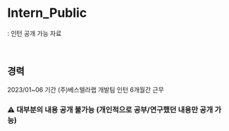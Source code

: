 # Intern_Public
: 인턴 공개 가능 자료

<br>

## 경력
2023/01~06 기간 (주)베스텔라랩 개발팀 인턴 6개월간 근무
<br>

### ⚠ 대부분의 내용 공개 불가능 (개인적으로 공부/연구했던 내용만 공개 가능)


